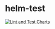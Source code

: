 # helm-test

[![Lint and Test Charts](https://github.com/ji-admin/helm-test/actions/workflows/ci.yml/badge.svg)](https://github.com/ji-admin/helm-test/actions/workflows/ci.yml)
